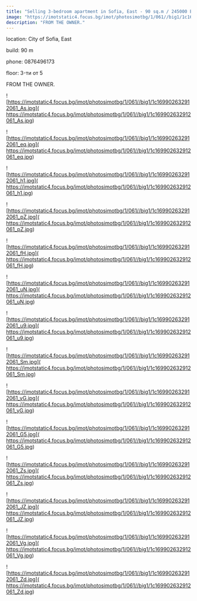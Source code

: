 ```yaml
---
title: "Selling 3-bedroom apartment in Sofia, East - 90 sq.m / 245000 EUR :: imot.bg Advertisment"
image: "https://imotstatic4.focus.bg/imot/photosimotbg/1/061//big1/1c169902632912061_ee.jpg"
description: "FROM THE OWNER."
---
```


location: City of Sofia, East

build: 90 m

phone: 0876496173

floor: 3-ти от 5

FROM THE OWNER.


![https://imotstatic4.focus.bg/imot/photosimotbg/1/061//big1/1c169902632912061_As.jpg]( https://imotstatic4.focus.bg/imot/photosimotbg/1/061//big1/1c169902632912061_As.jpg)


![https://imotstatic4.focus.bg/imot/photosimotbg/1/061//big1/1c169902632912061_eq.jpg]( https://imotstatic4.focus.bg/imot/photosimotbg/1/061//big1/1c169902632912061_eq.jpg)


![https://imotstatic4.focus.bg/imot/photosimotbg/1/061//big1/1c169902632912061_h1.jpg]( https://imotstatic4.focus.bg/imot/photosimotbg/1/061//big1/1c169902632912061_h1.jpg)


![https://imotstatic4.focus.bg/imot/photosimotbg/1/061//big1/1c169902632912061_pZ.jpg]( https://imotstatic4.focus.bg/imot/photosimotbg/1/061//big1/1c169902632912061_pZ.jpg)


![https://imotstatic4.focus.bg/imot/photosimotbg/1/061//big1/1c169902632912061_fH.jpg]( https://imotstatic4.focus.bg/imot/photosimotbg/1/061//big1/1c169902632912061_fH.jpg)


![https://imotstatic4.focus.bg/imot/photosimotbg/1/061//big1/1c169902632912061_uN.jpg]( https://imotstatic4.focus.bg/imot/photosimotbg/1/061//big1/1c169902632912061_uN.jpg)


![https://imotstatic4.focus.bg/imot/photosimotbg/1/061//big1/1c169902632912061_u9.jpg]( https://imotstatic4.focus.bg/imot/photosimotbg/1/061//big1/1c169902632912061_u9.jpg)


![https://imotstatic4.focus.bg/imot/photosimotbg/1/061//big1/1c169902632912061_Sm.jpg]( https://imotstatic4.focus.bg/imot/photosimotbg/1/061//big1/1c169902632912061_Sm.jpg)


![https://imotstatic4.focus.bg/imot/photosimotbg/1/061//big1/1c169902632912061_yG.jpg]( https://imotstatic4.focus.bg/imot/photosimotbg/1/061//big1/1c169902632912061_yG.jpg)


![https://imotstatic4.focus.bg/imot/photosimotbg/1/061//big1/1c169902632912061_G5.jpg]( https://imotstatic4.focus.bg/imot/photosimotbg/1/061//big1/1c169902632912061_G5.jpg)


![https://imotstatic4.focus.bg/imot/photosimotbg/1/061//big1/1c169902632912061_Zs.jpg]( https://imotstatic4.focus.bg/imot/photosimotbg/1/061//big1/1c169902632912061_Zs.jpg)


![https://imotstatic4.focus.bg/imot/photosimotbg/1/061//big1/1c169902632912061_JZ.jpg]( https://imotstatic4.focus.bg/imot/photosimotbg/1/061//big1/1c169902632912061_JZ.jpg)


![https://imotstatic4.focus.bg/imot/photosimotbg/1/061//big1/1c169902632912061_Vg.jpg]( https://imotstatic4.focus.bg/imot/photosimotbg/1/061//big1/1c169902632912061_Vg.jpg)


![https://imotstatic4.focus.bg/imot/photosimotbg/1/061//big1/1c169902632912061_Zd.jpg]( https://imotstatic4.focus.bg/imot/photosimotbg/1/061//big1/1c169902632912061_Zd.jpg)


